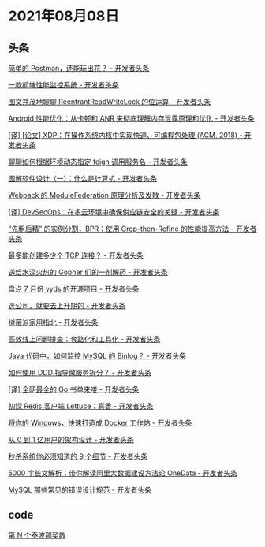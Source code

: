 # 2021年08月08日
## 头条
[简单的 Postman，还能玩出花？ - 开发者头条](https://toutiao.io/k/94q54nm)

[一款前端性能监控系统 - 开发者头条](https://toutiao.io/k/r0ghwnu)

[图文并茂地聊聊 ReentrantReadWriteLock 的位运算 - 开发者头条](https://toutiao.io/k/f6e7ggq)

[Android 性能优化：从卡顿和 ANR 来彻底理解内存泄露原理和优化 - 开发者头条](https://toutiao.io/k/dje4uo8)

[[译] [论文] XDP：在操作系统内核中实现快速、可编程包处理 (ACM, 2018) - 开发者头条](https://toutiao.io/k/2tzrm4e)

[聊聊如何根据环境动态指定 feign 调用服务名 - 开发者头条](https://toutiao.io/k/7yze5jo)

[图解软件设计（一）：什么是计算机 - 开发者头条](https://toutiao.io/k/s1ubh6e)

[Webpack 的 ModuleFederation 原理分析及发散 - 开发者头条](https://toutiao.io/k/80lyqho)

[[译] DevSecOps：在多云环境中确保供应链安全的关键 - 开发者头条](https://toutiao.io/k/vtfe1gs)

[“先粗后精” 的实例分割，BPR：使用 Crop-then-Refine 的性能提高方法 - 开发者头条](https://toutiao.io/k/pt4skg7)

[最多能创建多少个 TCP 连接？ - 开发者头条](https://toutiao.io/k/x2l5h9z)

[送给水深火热的 Gopher 们的一剂解药 - 开发者头条](https://toutiao.io/k/jzpfpqy)

[盘点 7 月份 yyds 的开源项目 - 开发者头条](https://toutiao.io/k/i4jzqp3)

[选公司，就要去上升期的 - 开发者头条](https://toutiao.io/k/hd0xtfs)

[树莓派家用指北 - 开发者头条](https://toutiao.io/k/h2njn7z)

[高效线上问题排查：套路化和工具化 - 开发者头条](https://toutiao.io/k/qgqrokh)

[Java 代码中，如何监控 MySQL 的 Binlog？ - 开发者头条](https://toutiao.io/k/dg2ld8v)

[如何使用 DDD 指导微服务拆分？ - 开发者头条](https://toutiao.io/k/3yzh7i0)

[[译] 全网最全的 Go 书单来喽 - 开发者头条](https://toutiao.io/k/aaf9fw0)

[初探 Redis 客户端 Lettuce：真香 - 开发者头条](https://toutiao.io/k/b17y9l2)

[将你的 Windows，快速打造成 Docker 工作站 - 开发者头条](https://toutiao.io/k/138vl3z)

[从 0 到 1 亿用户的架构设计 - 开发者头条](https://toutiao.io/k/atd4obd)

[秒杀系统你必须知道的 9 个细节 - 开发者头条](https://toutiao.io/k/ghq07ln)

[5000 字长文解析：带你解读阿里大数据建设方法论 OneData - 开发者头条](https://toutiao.io/k/oyyyjrr)

[MySQL 那些常见的错误设计规范 - 开发者头条](https://toutiao.io/k/oaezq98)



## code
[第 N 个泰波那契数](https://leetcode-cn.com/problems/n-th-tribonacci-number)


